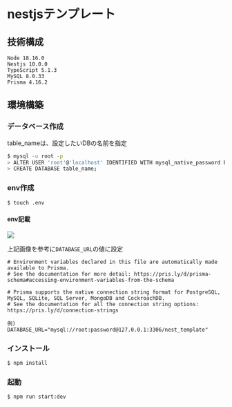 # nestjsテンプレート

## 技術構成

```
Node 18.16.0
Nestjs 10.0.0
TypeScript 5.1.3
MySQL 8.0.33
Prisma 4.16.2
```


## 環境構築

### データベース作成

table_nameは、設定したいDBの名前を指定

```bash
$ mysql -u root -p
> ALTER USER 'root'@'localhost' IDENTIFIED WITH mysql_native_password BY 'password';
> CREATE DATABASE table_name;
```

### env作成

```bash
$ touch .env
```

#### env記載

<img src="https://www.prisma.io/docs/static/a3179ecce1bf20faddeb7f8c02fb2251/42cbc/mysql-connection-string.png"/>

上記画像を参考に`DATABASE_URL`の値に設定

```.env
# Environment variables declared in this file are automatically made available to Prisma.
# See the documentation for more detail: https://pris.ly/d/prisma-schema#accessing-environment-variables-from-the-schema

# Prisma supports the native connection string format for PostgreSQL, MySQL, SQLite, SQL Server, MongoDB and CockroachDB.
# See the documentation for all the connection string options: https://pris.ly/d/connection-strings

例)
DATABASE_URL="mysql://root:password@127.0.0.1:3306/nest_template"
```

### インストール

```bash
$ npm install
```

### 起動

```bash
$ npm run start:dev
```

